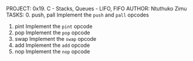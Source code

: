 PROJECT: 0x19. C - Stacks, Queues - LIFO, FIFO
AUTHOR: Ntuthuko Zimu
TASKS:
0. push, pall
Implement the `push` and `pall` opcodes
1. pint
Implement the `pint` opcode
2. pop
Implement the `pop` opcode
3. swap
Implement the `swap` opcode
4. add
Implement the `add` opcode
5. nop
Implement the `nop` opcode
